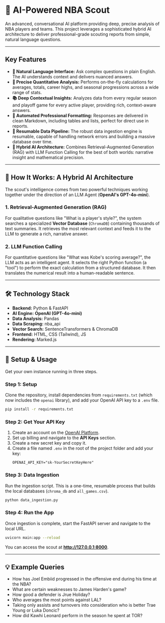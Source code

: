 # 🏀 AI-Powered NBA Scout

An advanced, conversational AI platform providing deep, precise analysis of NBA players and teams. This project leverages a sophisticated hybrid AI architecture to deliver professional-grade scouting reports from simple, natural language questions.

---

## Key Features

* **💬 Natural Language Interface:** Ask complex questions in plain English. The AI understands context and delivers nuanced answers.
* **🧮 Precise Quantitative Analysis:** Performs on-the-fly calculations for averages, totals, career highs, and seasonal progressions across a wide range of stats.
* **📚 Deep Contextual Insights:** Analyzes data from every regular season and playoff game for every active player, providing rich, context-aware answers.
* **🎨 Automated Professional Formatting:** Responses are delivered in clean Markdown, including tables and lists, perfect for direct use in reports.
* **🔄 Resumable Data Pipeline:** The robust data ingestion engine is resumable, capable of handling network errors and building a massive database over time.
* **🧠 Hybrid AI Architecture:** Combines Retrieval-Augmented Generation (RAG) with LLM Function Calling for the best of both worlds: narrative insight and mathematical precision.

---

## 🤖 How It Works: A Hybrid AI Architecture

The scout's intelligence comes from two powerful techniques working together under the direction of an LLM Agent (**OpenAI's GPT-4o-mini**).

### 1. Retrieval-Augmented Generation (RAG)

For qualitative questions like "What is a player's style?", the system searches a specialized **Vector Database** (`ChromaDB`) containing thousands of text summaries. It retrieves the most relevant context and feeds it to the LLM to generate a rich, narrative answer.

### 2. LLM Function Calling

For quantitative questions like "What was Kobe's scoring average?", the LLM acts as an intelligent agent. It selects the right Python function (a "tool") to perform the exact calculation from a structured database. It then translates the numerical result into a human-readable sentence.

---

## 🛠️ Technology Stack

* **Backend:** Python & FastAPI
* **AI Engine:** **OpenAI (GPT-4o-mini)**
* **Data Analysis:** Pandas
* **Data Scraping:** nba_api
* **Vector Search:** SentenceTransformers & ChromaDB
* **Frontend:** HTML, CSS (Tailwind), JS
* **Rendering:** Marked.js

---

## 🚀 Setup & Usage

Get your own instance running in three steps.

### Step 1: Setup

Clone the repository, install dependencies from `requirements.txt` (which now includes the `openai` library), and add your OpenAI API key to a `.env` file.

```bash
pip install -r requirements.txt
```

### Step 2: Get Your API Key

1.  Create an account on the [OpenAI Platform](https://platform.openai.com/).
2.  Set up billing and navigate to the **API Keys** section.
3.  Create a new secret key and copy it.
4.  Create a file named `.env` in the root of the project folder and add your key:
    ```
    OPENAI_API_KEY="sk-YourSecretKeyHere"
    ```

### Step 3: Data Ingestion

Run the ingestion script. This is a one-time, resumable process that builds the local databases (`chroma_db` and `all_games.csv`).

```bash
python data_ingestion.py
```

### Step 4: Run the App

Once ingestion is complete, start the FastAPI server and navigate to the local URL.

```bash
uvicorn main:app --reload
```

You can access the scout at **http://127.0.0.1:8000**.

---

## 💡 Example Queries

* How has Joel Embiid progressed in the offensive end during his time at the NBA?
* What are certain weaknesses to James Harden's game?
* How good a defender is Jrue Holiday?
* Who averages the most points against LAL?
* Taking only assists and turnovers into consideration who is better Trae Young or Luka Doncic?
* How did Kawhi Leonard perform in the season he spent at TOR?
